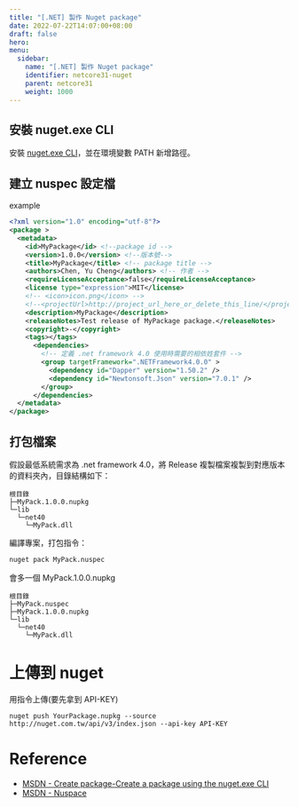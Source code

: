 ```yaml
---
title: "[.NET] 製作 Nuget package"
date: 2022-07-22T14:07:00+08:00
draft: false
hero: 
menu:
  sidebar:
    name: "[.NET] 製作 Nuget package"
    identifier: netcore31-nuget
    parent: netcore31
    weight: 1000
---
```

## 安裝 nuget.exe CLI
安裝 [nuget.exe CLI](https://docs.microsoft.com/en-us/nuget/install-nuget-client-tools#nugetexe-cli)，並在環境變數 PATH 新增路徑。

## 建立 nuspec 設定檔
example
```xml
<?xml version="1.0" encoding="utf-8"?>
<package >
  <metadata>
    <id>MyPackage</id> <!--package id -->
    <version>1.0.0</version> <!--版本號-->
    <title>MyPackage</title> <!-- package title -->
    <authors>Chen, Yu Cheng</authors> <!-- 作者 -->
    <requireLicenseAcceptance>false</requireLicenseAcceptance>
    <license type="expression">MIT</license>
    <!-- <icon>icon.png</icon> -->
    <!--<projectUrl>http://project_url_here_or_delete_this_line/</projectUrl>-->
    <description>MyPackage</description>
    <releaseNotes>Test release of MyPackage package.</releaseNotes>
    <copyright>-</copyright>
    <tags></tags>
	  <dependencies>
	    <!-- 定義 .net framework 4.0 使用時需要的相依姓套件 -->
		<group targetFramework=".NETFramework4.0.0" >
		  <dependency id="Dapper" version="1.50.2" />
		  <dependency id="Newtonsoft.Json" version="7.0.1" />
		</group>
	  </dependencies>
  </metadata>
</package>
```

## 打包檔案
假設最低系統需求為 .net framework 4.0，將 Release 複製檔案複製到對應版本的資料夾內，目錄結構如下：
```
根目錄
├─MyPack.1.0.0.nupkg
└─lib
  └─net40
    └─MyPack.dll
```
編譯專案，打包指令：
```bash
nuget pack MyPack.nuspec
```
會多一個 MyPack.1.0.0.nupkg
```
根目錄
├─MyPack.nuspec
├─MyPack.1.0.0.nupkg
└─lib
  └─net40
    └─MyPack.dll
```
# 上傳到 nuget
用指令上傳(要先拿到 API-KEY)
```
nuget push YourPackage.nupkg --source http://nuget.com.tw/api/v3/index.json --api-key API-KEY
```



# Reference
- [MSDN - Create package-Create a package using the nuget.exe CLI](https://docs.microsoft.com/en-us/nuget/create-packages/creating-a-package)
- [MSDN - Nuspace](https://docs.microsoft.com/zh-tw/nuget/reference/nuspec)